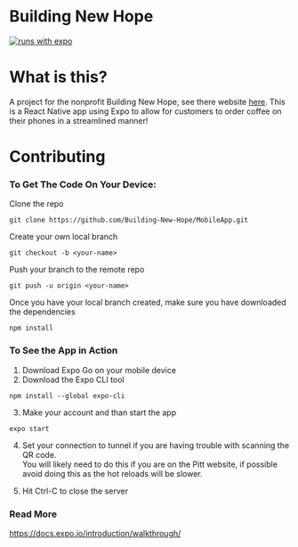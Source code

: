 # Building New Hope

[![runs with expo](https://img.shields.io/badge/Runs%20with%20Expo-000.svg?style=flat-square&logo=EXPO&labelColor=f3f3f3&logoColor=000)](https://expo.io/)

# What is this?

A project for the nonprofit Building New Hope, see there website [here](https://www.buildingnewhope.org/). This is a React Native app using Expo to allow for customers to order coffee on their phones in a streamlined manner!

# Contributing

### To Get The Code On Your Device:

Clone the repo

```
git clone https://github.com/Building-New-Hope/MobileApp.git
```

Create your own local branch

```
git checkout -b <your-name>
```

Push your branch to the remote repo

```
git push -u origin <your-name>
```

Once you have your local branch created, make sure you have downloaded the dependencies

```
npm install
```

### To See the App in Action

1. Download Expo Go on your mobile device
2. Download the Expo CLI tool

```
npm install --global expo-cli
```

3. Make your account and than start the app

```
expo start
```

4. Set your connection to tunnel if you are having trouble with scanning the QR code.  
   You will likely need to do this if you are on the Pitt website, if possible avoid doing this as the hot reloads will be slower.

5. Hit Ctrl-C to close the server

### Read More

https://docs.expo.io/introduction/walkthrough/
